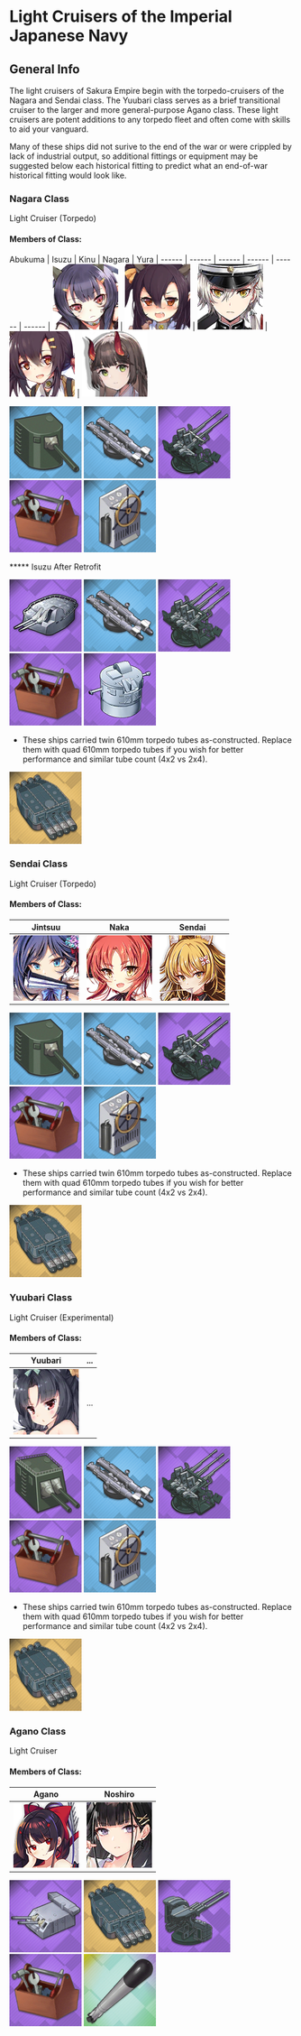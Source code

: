 # Light Cruisers of the Imperial Japanese Navy

## General Info

The light cruisers of Sakura Empire begin with the torpedo-cruisers of the Nagara and Sendai class. The Yuubari class serves as a brief transitional cruiser to the larger and more general-purpose Agano class. These light cruisers are potent additions to any torpedo fleet and often come with skills to aid your vanguard.

Many of these ships did not surive to the end of the war or were crippled by lack of industrial output, so additional fittings or equipment may be suggested below each historical fitting to predict what an end-of-war historical fitting would look like.

### Nagara Class

Light Cruiser (Torpedo) <br/>

#### Members of Class: <br/>
Abukuma | Isuzu | Kinu | Nagara | Yura
| ------ | ------ | ------ | ------ | ------ | ------ |
![Abukuma](/Icons/Ship/SakuraEmpire/Abukuma.png) | ![Isuzu](/Icons/Ship/SakuraEmpire/Isuzu.png) | ![Kinu](/Icons/Ship/SakuraEmpire/Kinu.png) | ![Nagara](/Icons/Ship/SakuraEmpire/Nagara.png) | ![Yura](/Icons/Ship/SakuraEmpire/Yura.png) <br/>

![Single140](/Icons/Equipment/Guns/CL/50Caliber3rdYearType14cm.png)
![Twin610](/Icons/Equipment/Torpedo/Surface/610mmTwinIJN.png)
![25mmT](/Icons/Equipment/AA/25mmType96T.png)
![RepairToolkit](/Icons/Equipment/Auxiliary/RepairToolkit.png)
![SteeringGear](/Icons/Equipment/Auxiliary/SteeringGear.png) <br/>

***** Isuzu After Retrofit

![127mm50ModA](/Icons/Equipment/Guns/DD/50Caliber3rdYearType12.7cmModB.png)
![Twin610](/Icons/Equipment/Torpedo/Surface/610mmTwinIJN.png)
![25mmTR](/Icons/Equipment/AA/25mmType96TT.png)
![RepairToolkit](/Icons/Equipment/Auxiliary/RepairToolkit.png)
![SteeringGear](/Icons/Equipment/Auxiliary/Type94HAFD.png) <br/>

* These ships carried twin 610mm torpedo tubes as-constructed. Replace them with quad 610mm torpedo tubes if you wish for better performance and similar tube count (4x2 vs 2x4).

![Quad610](/Icons/Equipment/Torpedo/Surface/610mmQuadIJN.png) <br/>

### Sendai Class

Light Cruiser (Torpedo) <br/>

#### Members of Class: <br/>
Jintsuu | Naka | Sendai |
| ------ | ------ | ------ |
![Jintsuu](/Icons/Ship/SakuraEmpire/Jintsuu.png) | ![Naka](/Icons/Ship/SakuraEmpire/Naka.png) | ![Sendai](/Icons/Ship/SakuraEmpire/Sendai.png) <br/>

![Single140](/Icons/Equipment/Guns/CL/50Caliber3rdYearType14cm.png)
![Twin610](/Icons/Equipment/Torpedo/Surface/610mmTwinIJN.png)
![25mmT](/Icons/Equipment/AA/25mmType96T.png)
![RepairToolkit](/Icons/Equipment/Auxiliary/RepairToolkit.png)
![SteeringGear](/Icons/Equipment/Auxiliary/SteeringGear.png) <br/>

* These ships carried twin 610mm torpedo tubes as-constructed. Replace them with quad 610mm torpedo tubes if you wish for better performance and similar tube count (4x2 vs 2x4).

![Quad610](/Icons/Equipment/Torpedo/Surface/610mmQuadIJN.png) <br/>

### Yuubari Class

Light Cruiser (Experimental) <br/>

#### Members of Class: <br/>
Yuubari | ...
| ------ | ------ | 
![Yuubari](/Icons/Ship/SakuraEmpire/Yuubari.png) | ... <br/>

![Twin140](/Icons/Equipment/Guns/CL/50Caliber3rdYearTypeB14cm.png)
![Twin610](/Icons/Equipment/Torpedo/Surface/610mmTwinIJN.png)
![25mmTR](/Icons/Equipment/AA/25mmType96TT.png)
![RepairToolkit](/Icons/Equipment/Auxiliary/RepairToolkit.png)
![SteeringGear](/Icons/Equipment/Auxiliary/SteeringGear.png) <br/>

* These ships carried twin 610mm torpedo tubes as-constructed. Replace them with quad 610mm torpedo tubes if you wish for better performance and similar tube count (4x2 vs 2x4).

![Quad610](/Icons/Equipment/Torpedo/Surface/610mmQuadIJN.png) <br/>

### Agano Class

Light Cruiser <br/>

#### Members of Class: <br/>
Agano | Noshiro
| ------ | ------ | 
![Agano](/Icons/Ship/SakuraEmpire/Agano.png) | ![Noshiro](/Icons/Ship/SakuraEmpire/Noshiro.png) <br/>

![Twin140](/Icons/Equipment/Guns/CL/50Caliber41stYearType15cm.png)
![Quad610](/Icons/Equipment/Torpedo/Surface/610mmQuadIJN.png)
![127mmAA](/Icons/Equipment/AA/40CaliberType8912.7cm.png)
![RepairToolkit](/Icons/Equipment/Auxiliary/RepairToolkit.png)
![NavalCamo](/Icons/Equipment/Auxiliary/OxygenTorpedoUR.png) <br/>
